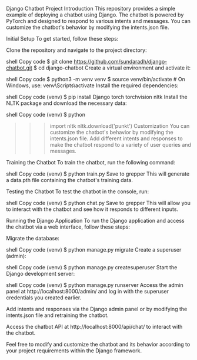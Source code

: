 Django Chatbot Project
Introduction
This repository provides a simple example of deploying a chatbot using Django. The chatbot is powered by PyTorch and designed to respond to various intents and messages. You can customize the chatbot's behavior by modifying the intents.json file.

Initial Setup
To get started, follow these steps:

Clone the repository and navigate to the project directory:

shell
Copy code
$ git clone https://github.com/sundaradh/django-chatbot.git
$ cd django-chatbot
Create a virtual environment and activate it:

shell
Copy code
$ python3 -m venv venv
$ source venv/bin/activate  # On Windows, use: venv\Scripts\activate
Install the required dependencies:

shell
Copy code
(venv) $ pip install Django torch torchvision nltk
Install the NLTK package and download the necessary data:

shell
Copy code
(venv) $ python
>>> import nltk
>>> nltk.download('punkt')
Customization
You can customize the chatbot's behavior by modifying the intents.json file. Add different intents and responses to make the chatbot respond to a variety of user queries and messages.

Training the Chatbot
To train the chatbot, run the following command:

shell
Copy code
(venv) $ python train.py
Save to grepper
This will generate a data.pth file containing the chatbot's training data.

Testing the Chatbot
To test the chatbot in the console, run:

shell
Copy code
(venv) $ python chat.py
Save to grepper
This will allow you to interact with the chatbot and see how it responds to different inputs.

Running the Django Application
To run the Django application and access the chatbot via a web interface, follow these steps:

Migrate the database:

shell
Copy code
(venv) $ python manage.py migrate
Create a superuser (admin):

shell
Copy code
(venv) $ python manage.py createsuperuser
Start the Django development server:

shell
Copy code
(venv) $ python manage.py runserver
Access the admin panel at http://localhost:8000/admin/ and log in with the superuser credentials you created earlier.

Add intents and responses via the Django admin panel or by modifying the intents.json file and retraining the chatbot.

Access the chatbot API at http://localhost:8000/api/chat/ to interact with the chatbot.

Feel free to modify and customize the chatbot and its behavior according to your project requirements within the Django framework.